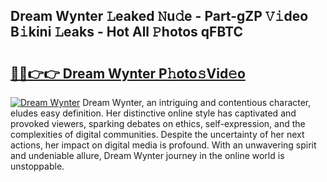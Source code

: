 ## Dream Wynter 𝙻eaked 𝙽u𝚍e - Part-gZP 𝚅𝚒deo B𝚒kini 𝙻eaks - Hot All 𝙿hotos qFBTC

# <h2><a href="http://ld3o99m.urlbe.top/?page=Dream+Wynter">🔗🔗👉👉 Dream Wynter P𝚑oto𝚜Vid𝚎o</a></h2>

[![Dream Wynter](https://i.imgur.com/eBuTRDB.gif)](http://ld3o99m.urlbe.top/?page=Dream+Wynter)
Dream Wynter, an intriguing and contentious character, eludes easy definition. Her distinctive online style has captivated and provoked viewers, sparking debates on ethics, self-expression, and the complexities of digital communities. Despite the uncertainty of her next actions, her impact on digital media is profound. With an unwavering spirit and undeniable allure, Dream Wynter journey in the online world is unstoppable.
